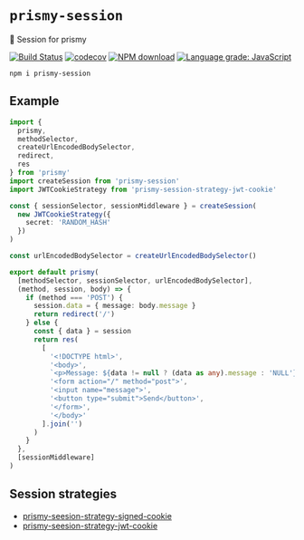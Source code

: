 # `prismy-session`

:ledger: Session for prismy

[![Build Status](https://travis-ci.com/prismyland/prismy-session.svg?branch=master)](https://travis-ci.com/prismyland/prismy-session)
[![codecov](https://codecov.io/gh/prismyland/prismy-session/branch/master/graph/badge.svg)](https://codecov.io/gh/prismyland/prismy-session)
[![NPM download](https://img.shields.io/npm/dm/prismy-session.svg)](https://www.npmjs.com/package/prismy-session)
[![Language grade: JavaScript](https://img.shields.io/lgtm/grade/javascript/g/prismyland/prismy-session.svg?logo=lgtm&logoWidth=18)](https://lgtm.com/projects/g/prismyland/prismy-session/context:javascript)

```
npm i prismy-session
```

## Example

```ts
import {
  prismy,
  methodSelector,
  createUrlEncodedBodySelector,
  redirect,
  res
} from 'prismy'
import createSession from 'prismy-session'
import JWTCookieStrategy from 'prismy-session-strategy-jwt-cookie'

const { sessionSelector, sessionMiddleware } = createSession(
  new JWTCookieStrategy({
    secret: 'RANDOM_HASH'
  })
)

const urlEncodedBodySelector = createUrlEncodedBodySelector()

export default prismy(
  [methodSelector, sessionSelector, urlEncodedBodySelector],
  (method, session, body) => {
    if (method === 'POST') {
      session.data = { message: body.message }
      return redirect('/')
    } else {
      const { data } = session
      return res(
        [
          '<!DOCTYPE html>',
          '<body>',
          `<p>Message: ${data != null ? (data as any).message : 'NULL'}</p>`,
          '<form action="/" method="post">',
          '<input name="message">',
          '<button type="submit">Send</button>',
          '</form>',
          '</body>'
        ].join('')
      )
    }
  },
  [sessionMiddleware]
)
```

## Session strategies

- [prismy-seesion-strategy-signed-cookie](https://github.com/prismyland/prismy-session-strategy-signed-cookie)
- [prismy-seesion-strategy-jwt-cookie](https://github.com/prismyland/prismy-session-strategy-jwt-cookie)
